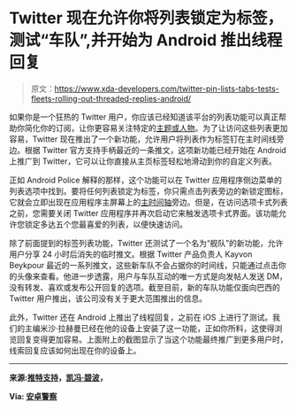 # Twitter 现在允许你将列表锁定为标签，测试“车队”,并开始为 Android 推出线程回复

> 原文：<https://www.xda-developers.com/twitter-pin-lists-tabs-tests-fleets-rolling-out-threaded-replies-android/>

如果你是一个狂热的 Twitter 用户，你应该已经知道该平台的列表功能可以真正帮助你简化你的订阅，让你更容易关注特定的[主题或人物](https://www.xda-developers.com/twitter-update-lets-you-follow-topics-youre-interested-in-not-just-people/)。为了让访问这些列表更加容易，Twitter 现在推出了一个新功能，允许用户将列表作为标签钉在主时间线旁边。根据 Twitter 官方支持手柄最近的一条推文，这项新功能已经开始在 Android 上推广到 Twitter，它可以让你直接从主页标签轻松地滑动到你的自定义列表。

正如 Android Police 解释的那样，这个功能可以在 Twitter 应用程序侧边菜单的列表选项中找到。要将任何列表锁定为标签，你只需点击列表旁边的新锁定图标，它就会立即出现在应用程序主屏幕上的[主时间轴](https://www.xda-developers.com/twitter-chronological-timeline/)旁边。但是，在访问选项卡式列表之前，您需要关闭 Twitter 应用程序并再次启动它来触发选项卡式界面。该功能允许您锁定多达五个您最喜爱的列表，以便快速访问。

除了前面提到的标签列表功能，Twitter 还测试了一个名为“舰队”的新功能，允许用户分享 24 小时后消失的临时推文。根据 Twitter 产品负责人 Kayvon Beykpour 最近的一系列推文，这些新车队不会占据你的时间线，只能通过点击你的头像来查看。他进一步透露，用户与车队互动的唯一方式是向发帖人发送 DM，没有转发、喜欢或发布公开回复的选项。截至目前，新的车队功能仅面向巴西的 Twitter 用户推出，该公司没有关于更大范围推出的信息。

此外，Twitter 还在 Android 上推出了线程回复，之前在 iOS 上进行了测试。我们的主编米沙·拉赫曼已经在他的设备上安装了这一功能，正如你所料，这使得浏览回复变得更加容易。上面附上的截图显示了当这个功能最终推广到更多用户时，线索回复应该如何出现在你的设备上。

* * *

**来源:[推特支持](https://twitter.com/TwitterSupport/status/1234962506709372929?s=20)，[凯冯·碧波](https://twitter.com/kayvz/status/1235248951294439424)，**

**Via: [安卓警察](https://www.androidpolice.com/2020/03/03/twitter-rolls-out-tabbed-home-ui-for-faster-access-to-your-favorite-lists/)**